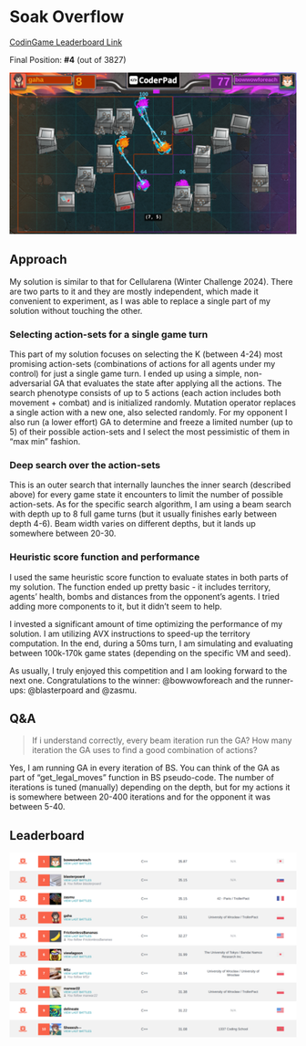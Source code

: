 # Soak Overflow

[CodinGame Leaderboard Link](https://www.codingame.com/contests/summer-challenge-2025-coderpad-play/leaderboard/global)

Final Position: **#4** (out of 3827)

![alt text](game.png)

## Approach

My solution is similar to that for Cellularena (Winter Challenge 2024). There are two parts to it and they are mostly independent, which made it convenient to experiment, as I was able to replace a single part of my solution without touching the other.

### Selecting action-sets for a single game turn

This part of my solution focuses on selecting the K (between 4-24) most promising action-sets (combinations of actions for all agents under my control) for just a single game turn. I ended up using a simple, non-adversarial GA that evaluates the state after applying all the actions. The search phenotype consists of up to 5 actions (each action includes both movement + combat) and is initialized randomly. Mutation operator replaces a single action with a new one, also selected randomly. For my opponent I also run (a lower effort) GA to determine and freeze a limited number (up to 5) of their possible action-sets and I select the most pessimistic of them in “max min” fashion.

### Deep search over the action-sets

This is an outer search that internally launches the inner search (described above) for every game state it encounters to limit the number of possible action-sets. As for the specific search algorithm, I am using a beam search with depth up to 8 full game turns (but it usually finishes early between depth 4-6). Beam width varies on different depths, but it lands up somewhere between 20-30.

### Heuristic score function and performance

I used the same heuristic score function to evaluate states in both parts of my solution. The function ended up pretty basic - it includes territory, agents’ health, bombs and distances from the opponent’s agents. I tried adding more components to it, but it didn’t seem to help.

I invested a significant amount of time optimizing the performance of my solution. I am utilizing AVX instructions to speed-up the territory computation. In the end, during a 50ms turn, I am simulating and evaluating between 100k-170k game states (depending on the specific VM and seed).

As usually, I truly enjoyed this competition and I am looking forward to the next one. Congratulations to the winner: @bowwowforeach and the runner-ups: @blasterpoard and @zasmu.

## Q&A

> If i understand correctly, every beam iteration run the GA? How many iteration the GA uses to find a good combination of actions?

Yes, I am running GA in every iteration of BS. You can think of the GA as part of “get_legal_moves” function in BS pseudo-code. The number of iterations is tuned (manually) depending on the depth, but for my actions it is somewhere between 20-400 iterations and for the opponent it was between 5-40.

## Leaderboard
![alt text](leaderboard.png)
